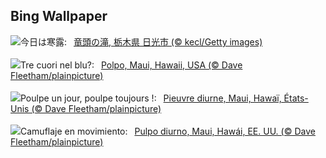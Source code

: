 ## Bing Wallpaper
![](https://www.bing.com/th?id=OHR.Ryuzufalls2025_JA-JP6418303608_UHD.jpg&w=1000)今日は寒露:&nbsp;&ensp;[竜頭の滝, 栃木県 日光市 (© kecl/Getty images)](https://www.bing.com/th?id=OHR.Ryuzufalls2025_JA-JP6418303608_UHD.jpg)
<br><br/>
![](https://www.bing.com/th?id=OHR.OctopusCyanea_IT-IT0571963002_UHD.jpg&w=1000)Tre cuori nel blu?:&nbsp;&ensp;[Polpo, Maui, Hawaii, USA (© Dave Fleetham/plainpicture)](https://www.bing.com/th?id=OHR.OctopusCyanea_IT-IT0571963002_UHD.jpg)
<br><br/>
![](https://www.bing.com/th?id=OHR.OctopusCyanea_FR-FR1796300491_UHD.jpg&w=1000)Poulpe un jour, poulpe toujours !:&nbsp;&ensp;[Pieuvre diurne, Maui, Hawaï, États-Unis (© Dave Fleetham/plainpicture)](https://www.bing.com/th?id=OHR.OctopusCyanea_FR-FR1796300491_UHD.jpg)
<br><br/>
![](https://www.bing.com/th?id=OHR.OctopusCyanea_ES-ES0861664902_UHD.jpg&w=1000)Camuflaje en movimiento:&nbsp;&ensp;[Pulpo diurno, Maui, Hawái, EE. UU. (© Dave Fleetham/plainpicture)](https://www.bing.com/th?id=OHR.OctopusCyanea_ES-ES0861664902_UHD.jpg)
<br><br/>
